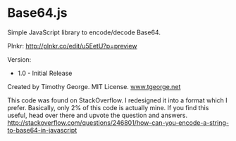 # Base64.js

Simple JavaScript library to encode/decode Base64.

Plnkr: http://plnkr.co/edit/u5EetU?p=preview

Version:
- 1.0 - Initial Release
 

Created by Timothy George. MIT License. www.tgeorge.net

This code was found on StackOverflow. I redesigned it into a format which I prefer. Basically, only 2% of this code is actually mine. If you find this useful, head over there and upvote the question and answers. http://stackoverflow.com/questions/246801/how-can-you-encode-a-string-to-base64-in-javascript